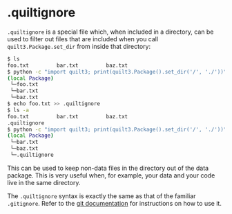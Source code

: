 # .quiltignore

`.quiltignore` is a special file which, when included in a directory, can be used to filter out files that are included when you call `quilt3.Package.set_dir` from inside that directory:

```bash
$ ls
foo.txt         bar.txt         baz.txt
$ python -c "import quilt3; print(quilt3.Package().set_dir('/', './'))"
(local Package)
 └─foo.txt
 └─bar.txt
 └─baz.txt
$ echo foo.txt >> .quiltignore
$ ls -a
foo.txt         bar.txt         baz.txt
.quiltignore
$ python -c "import quilt3; print(quilt3.Package().set_dir('/', './'))"
(local Package)
 └─bar.txt
 └─baz.txt
 └─.quiltignore
```

This can be used to keep non-data files in the directory out of the data package. This is very useful when, for example, your data and your code live in the same directory.

The `.quiltignore` syntax is exactly the same as that of the familiar `.gitignore`. Refer to the [git documentation](https://git-scm.com/docs/gitignore) for instructions on how to use it.

